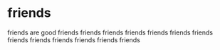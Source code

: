 # friends
friends are good
friends
friends
friends
friends
friends
friends
friends
friends
friends
friends
friends
friends
friends
